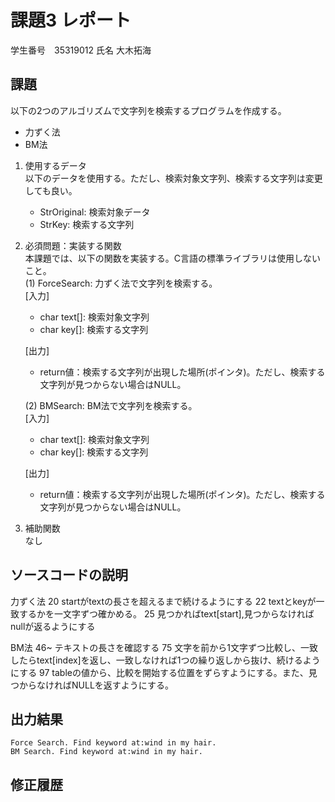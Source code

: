 # 課題3 レポート
学生番号　35319012 氏名 大木拓海


## 課題  

以下の2つのアルゴリズムで文字列を検索するプログラムを作成する。  
- 力ずく法
- BM法

1. 使用するデータ  
以下のデータを使用する。ただし、検索対象文字列、検索する文字列は変更しても良い。  
    - StrOriginal: 検索対象データ
    - StrKey: 検索する文字列

2. 必須問題：実装する関数  
本課題では、以下の関数を実装する。C言語の標準ライブラリは使用しないこと。  
    (1) ForceSearch: 力ずく法で文字列を検索する。  
    [入力]  
    - char text[]: 検索対象文字列  
    - char key[]: 検索する文字列  

    [出力]  
    - return値：検索する文字列が出現した場所(ポインタ)。ただし、検索する文字列が見つからない場合はNULL。  

    (2) BMSearch: BM法で文字列を検索する。  
    [入力]  
    - char text[]: 検索対象文字列  
    - char key[]: 検索する文字列  
 
    [出力]  
    - return値：検索する文字列が出現した場所(ポインタ)。ただし、検索する文字列が見つからない場合はNULL。  

3. 補助関数  
なし

## ソースコードの説明
力ずく法
20 startがtextの長さを超えるまで続けるようにする
22 textとkeyが一致するかを一文字ずつ確かめる。
25 見つかればtext[start],見つからなければnullが返るようにする

BM法
46~ テキストの長さを確認する
75 文字を前から1文字ずつ比較し、一致したらtext[index]を返し、一致しなければ1つの繰り返しから抜け、続けるようにする
97 tableの値から、比較を開始する位置をずらすようにする。また、見つからなければNULLを返すようにする。

## 出力結果

```
Force Search. Find keyword at:wind in my hair.     
BM Search. Find keyword at:wind in my hair. 
```

## 修正履歴

